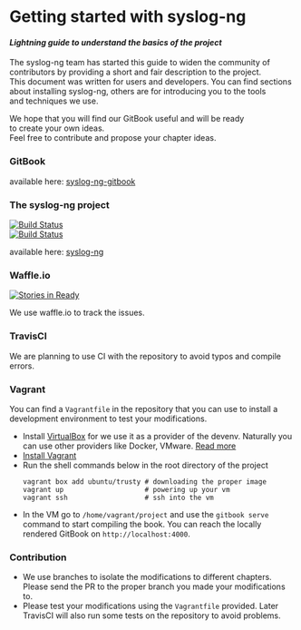 # Getting started with syslog-ng

#### _Lightning guide to understand the basics of the project_

The syslog-ng team has started this guide to widen the community of  
contributors by providing a short and fair description to the project.  
This document was written for users and developers. You can find sections  
about installing syslog-ng, others are for introducing you to the tools   
and techniques we use.

We hope that you will find our GitBook useful and will be ready  
to create your own ideas.  
Feel free to contribute and propose your chapter ideas.

### GitBook

available here: [syslog-ng-gitbook](https://www.gitbook.com/book/syslog-ng/getting-started/details)

### The syslog-ng project

[![Build Status](https://travis-ci.org/balabit/syslog-ng.svg?branch=master)](https://travis-ci.org/balabit/syslog-ng)  
[![Build Status](https://drone.io/github.com/balabit/syslog-ng/status.png)](https://drone.io/github.com/balabit/syslog-ng/latest)

available here: [syslog-ng](https://github.com/balabit/syslog-ng)

### Waffle.io

[![Stories in Ready](https://badge.waffle.io/balabit/syslog-ng-gitbook.svg?label=ready&title=Ready)](http://waffle.io/balabit/syslog-ng-gitbook)

We use waffle.io to track the issues.

### TravisCI

We are planning to use CI with the repository to avoid typos and compile errors.

### Vagrant

You can find a `Vagrantfile` in the repository that you can use to install a development environment to test your modifications.

* Install [VirtualBox](https://www.virtualbox.org/wiki/Downloads) for we use it as a provider of the devenv.
  Naturally you can use other providers like Docker, VMware. [Read more](http://docs.vagrantup.com/v2/providers/)
* [Install Vagrant](https://www.vagrantup.com/downloads.html)
* Run the shell commands below in the root directory of the project
  ```shell
  vagrant box add ubuntu/trusty # downloading the proper image
  vagrant up                    # powering up your vm
  vagrant ssh                   # ssh into the vm
  ```
* In the VM go to `/home/vagrant/project` and use the `gitbook serve` command to start compiling 
  the book. You can reach the locally rendered GitBook on `http://localhost:4000`.

### Contribution

* We use branches to isolate the modifications to different chapters. Please send the PR
  to the proper branch you made your modifications to.
* Please test your modifications using the `Vagrantfile` provided. Later TravisCI will also run
  some tests on the repository to avoid problems.



